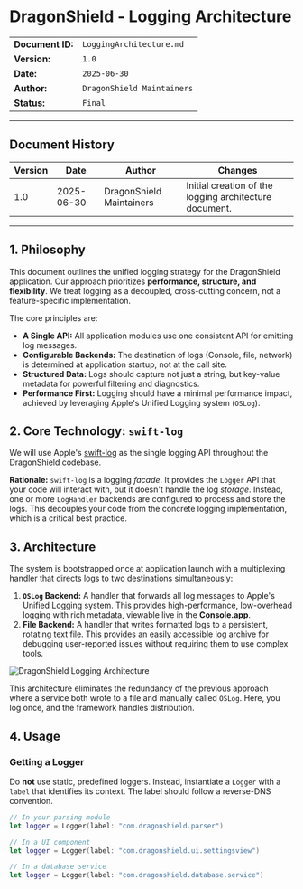 # DragonShield - Logging Architecture

| | |
|---|---|
| **Document ID:** | `LoggingArchitecture.md` |
| **Version:** | `1.0` |
| **Date:** | `2025-06-30` |
| **Author:** | `DragonShield Maintainers` |
| **Status:** | `Final` |

---
## Document History

| Version | Date | Author | Changes |
|---|---|---|---|
| 1.0 | 2025-06-30 | DragonShield Maintainers | Initial creation of the logging architecture document. |

---

## 1. Philosophy

This document outlines the unified logging strategy for the DragonShield application. Our approach prioritizes **performance, structure, and flexibility**. We treat logging as a decoupled, cross-cutting concern, not a feature-specific implementation.

The core principles are:
-   **A Single API:** All application modules use one consistent API for emitting log messages.
-   **Configurable Backends:** The destination of logs (Console, file, network) is determined at application startup, not at the call site.
-   **Structured Data:** Logs should capture not just a string, but key-value metadata for powerful filtering and diagnostics.
-   **Performance First:** Logging should have a minimal performance impact, achieved by leveraging Apple's Unified Logging system (`OSLog`).

## 2. Core Technology: `swift-log`

We will use Apple's [swift-log](https://github.com/apple/swift-log) as the single logging API throughout the DragonShield codebase.

**Rationale:** `swift-log` is a logging *facade*. It provides the `Logger` API that your code will interact with, but it doesn't handle the log *storage*. Instead, one or more `LogHandler` backends are configured to process and store the logs. This decouples your code from the concrete logging implementation, which is a critical best practice.

## 3. Architecture

The system is bootstrapped once at application launch with a multiplexing handler that directs logs to two destinations simultaneously:

1.  **`OSLog` Backend:** A handler that forwards all log messages to Apple's Unified Logging system. This provides high-performance, low-overhead logging with rich metadata, viewable live in the **Console.app**.
2.  **File Backend:** A handler that writes formatted logs to a persistent, rotating text file. This provides an easily accessible log archive for debugging user-reported issues without requiring them to use complex tools.

![DragonShield Logging Architecture](https://i.imgur.com/G5gDkS1.png)

This architecture eliminates the redundancy of the previous approach where a service both wrote to a file and manually called `OSLog`. Here, you log once, and the framework handles distribution.

## 4. Usage

### Getting a Logger

Do **not** use static, predefined loggers. Instead, instantiate a `Logger` with a `label` that identifies its context. The label should follow a reverse-DNS convention.

```swift
// In your parsing module
let logger = Logger(label: "com.dragonshield.parser")

// In a UI component
let logger = Logger(label: "com.dragonshield.ui.settingsview")

// In a database service
let logger = Logger(label: "com.dragonshield.database.service")
